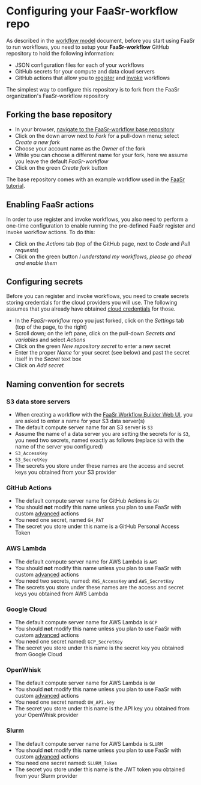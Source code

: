 # Configuring your FaaSr-workflow repo

As described in the [workflow model] document, before you start using FaaSr to run workflows, you need to setup your **FaaSr-workflow** GitHub repository to hold the following information:

- JSON configuration files for each of your workflows
- GitHub secrets for your compute and data cloud servers
- GitHub actions that allow you to [register] and [invoke] workflows

The simplest way to configure this repository is to fork from the FaaSr organization's FaaSr-workflow repository

## Forking the base repository

- In your browser, [navigate to the FaaSr-workflow base repository](https://github.com/FaaSr/FaaSr-workflow)
- Click on the down arrow next to _Fork_ for a pull-down menu; select _Create a new fork_
- Choose your account name as the _Owner_ of the fork
- While you can choose a different name for your fork, here we assume you leave the default _FaaSr-workflow_
- Click on the green _Create fork_ button

The base repository comes with an example workflow used in the [FaaSr tutorial]. 

## Enabling FaaSr actions

In order to use register and invoke workflows, you also need to perform a one-time configuration to enable running the pre-defined FaaSr register and invoke workflow actions. To do this:

- Click on the _Actions_ tab (top of the GitHub page, next to _Code_ and _Pull requests_)
- Click on the green button _I understand my workflows, please go ahead and enable them_

## Configuring secrets

Before you can register and invoke workflows, you need to create secrets storing credentials for the cloud providers you will use. The following assumes that you already have obtained [cloud credentials] for those.

- In the _FaaSr-workflow_ repo you just forked, click on the _Settings_ tab (top of the page, to the right)
- Scroll down; on the left pane, click on the pull-down _Secrets and variables_ and select _Actions_
- Click on the green _New repository secret_ to enter a new secret
- Enter the proper _Name_ for your secret (see below) and past the secret itself in the _Secret_ text box
- Click on _Add secret_

## Naming convention for secrets

### S3 data store servers

- When creating a workflow with the [FaaSr Workflow Builder Web UI], you are asked to enter a name for your S3 data server(s)
- The default compute server name for an S3 server is `S3`
- Assume the name of a data server you are setting the secrets for is `S3`, you need two secrets, named exactly as follows (replace `S3` with the name of the server you configured)
- `S3_AccessKey`
- `S3_SecretKey`
- The secrets you store under these names are the access and secret keys you obtained from your S3 provider

### GitHub Actions

- The default compute server name for GitHub Actions is `GH`
- You should **not** modify this name unless you plan to use FaaSr with custom [advanced] actions
- You need one secret, named `GH_PAT`
- The secret you store under this name is a GitHub Personal Access Token

### AWS Lambda

- The default compute server name for AWS Lambda is `AWS`
- You should **not** modify this name unless you plan to use FaaSr with custom [advanced] actions
- You need two secrets, named: `AWS_AccessKey` and `AWS_SecretKey`
- The secrets you store under these names are the access and secret keys you obtained from AWS Lambda

### Google Cloud

- The default compute server name for AWS Lambda is `GCP`
- You should **not** modify this name unless you plan to use FaaSr with custom [advanced] actions
- You need one secret named: `GCP_SecretKey` 
- The secret you store under this name is the secret key you obtained from Google Cloud

### OpenWhisk

- The default compute server name for AWS Lambda is `OW`
- You should **not** modify this name unless you plan to use FaaSr with custom [advanced] actions
- You need one secret named: `OW_API.key` 
- The secret you store under this name is the API key you obtained from your OpenWhisk provider

### Slurm

- The default compute server name for AWS Lambda is `SLURM`
- You should **not** modify this name unless you plan to use FaaSr with custom [advanced] actions
- You need one secret named: `SLURM_Token` 
- The secret you store under this name is the JWT token you obtained from your Slurm provider


[workflow model]: prog_model.md
[register]: register_workflow.md
[invoke]: invoke_workflow.md
[FaaSr tutorial]: tutorial.md
[cloud credentials]: credentials.md
[FaaSr Workflow Builder Web UI]: workflows.md
[advanced]: advanced.md
